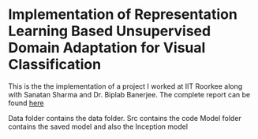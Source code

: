 # Implementation of Representation Learning Based Unsupervised Domain Adaptation for Visual Classification

This is the the implementation of a project I worked at IIT Roorkee along with Sanatan Sharma and Dr. Biplab Banerjee. The complete report can be found [here](https://drive.google.com/file/d/1XPmXqackyN3Ej30kds6QesEMMXxoVexs/view)

Data folder contains the data folder. 
Src contains the code
Model folder contains the saved model and also the Inception model
